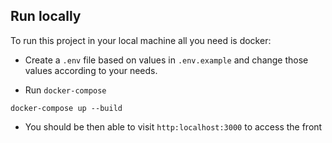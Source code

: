 ## Run locally

To run this project in your local machine all you need is docker:

- Create a `.env` file based on values in `.env.example` and change those values according to your needs.

- Run `docker-compose`

```
docker-compose up --build
```

- You should be then able to visit
  `http:localhost:3000` to access the front

